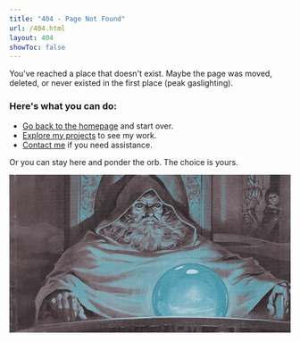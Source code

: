 ```yaml
---
title: "404 - Page Not Found"
url: /404.html
layout: 404
showToc: false
---
```


You've reached a place that doesn't exist. Maybe the page was moved, deleted, or never existed in the first place (peak gaslighting).

### Here's what you can do:

- [Go back to the homepage](/) and start over.
- [Explore my projects](/projects/) to see my work.
- [Contact me](/contact/) if you need assistance.

Or you can stay here and ponder the orb. The choice is yours.

![Pondering my Orb](assets/ponder.png)
